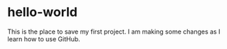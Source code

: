 # hello-world
This is the place to save my first project.
I am making some changes as I learn how to use GitHub.

